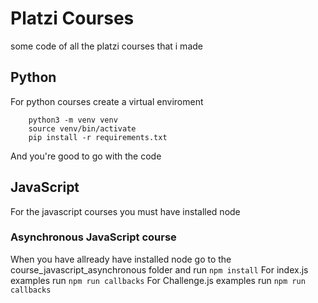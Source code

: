 # Platzi Courses

some code of all the platzi courses that i made

## Python

For python courses create a virtual enviroment

```
    python3 -m venv venv
    source venv/bin/activate
    pip install -r requirements.txt
```

And you're good to go with the code

## JavaScript

For the javascript courses you must have installed node

### Asynchronous JavaScript course

When you have allready have installed node go to the course_javascript_asynchronous folder and run
`npm install`
For index.js examples run `npm run callbacks`
For Challenge.js examples run `npm run callbacks`
